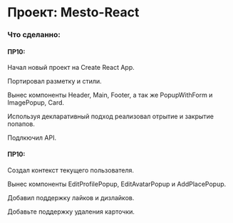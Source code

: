 # Проект: Mesto-React

### Что сделанно:
#### ПР10:

Начал новый проект на Create React App.

Портировал разметку и стили.

Вынес компоненты Header, Main, Footer, а так же PopupWithForm и ImagePopup, Card.

Используя декларативный подход реализовал отрытие и закрытие попапов.

Подлкючил API.


#### ПР10:

Создал контекст текущего пользователя.

Вынес компоненты EditProfilePopup, EditAvatarPopup и AddPlacePopup.

Добавил поддержку лайков и дизлайков.

Добавьте поддержку удаления карточки.
